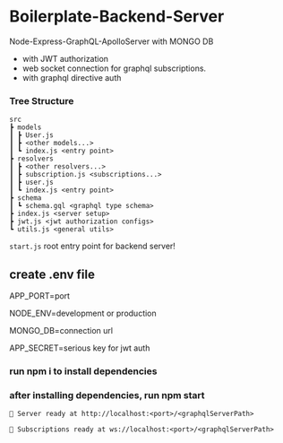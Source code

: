 # Boilerplate-Backend-Server

Node-Express-GraphQL-ApolloServer with MONGO DB

-   with JWT authorization
-   web socket connection for graphql subscriptions.
-   with graphql directive auth

### Tree Structure

    src
    ┣ models
    ┃ ┣ User.js
    ┃ ┣ <other models...>
    ┃ ┗ index.js <entry point>
    ┣ resolvers
    ┃ ┣ <other resolvers...>
    ┃ ┣ subscription.js <subscriptions...>
    ┃ ┣ user.js
    ┃ ┗ index.js <entry point>
    ┣ schema
    ┃ ┗ schema.gql <graphql type schema>
    ┣ index.js <server setup>
    ┣ jwt.js <jwt authorization configs>
    ┗ utils.js <general utils>

`start.js` root entry point for backend server!

## create .env file

APP_PORT=port

NODE_ENV=development or production

MONGO_DB=connection url

APP_SECRET=serious key for jwt auth

### run npm i to install dependencies

### after installing dependencies, run npm start

`🚀 Server ready at http://localhost:<port>/<graphqlServerPath>`

`🚀 Subscriptions ready at ws://localhost:<port>/<graphqlServerPath>`
